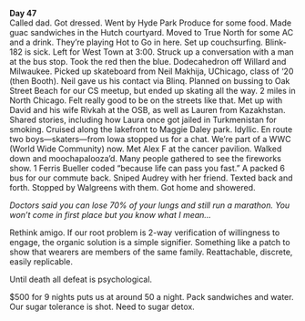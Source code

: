 **Day 47**  
Called dad. Got dressed. Went by Hyde Park Produce for some food. Made guac sandwiches in the Hutch courtyard. Moved to True North for some AC and a drink. They’re playing Hot to Go in here. Set up couchsurfing. Blink-182 is sick. Left for West Town at 3:00. Struck up a conversation with a man at the bus stop. Took the red then the blue. Dodecahedron off Willard and Milwaukee. Picked up skateboard from Neil Makhija, UChicago, class of ‘20 (then Booth). Neil gave us his contact via Blinq. Planned on bussing to Oak Street Beach for our CS meetup, but ended up skating all the way. 2 miles in North Chicago. Felt really good to be on the streets like that. Met up with David and his wife Rivkah at the OSB, as well as Lauren from Kazakhstan. Shared stories, including how Laura once got jailed in Turkmenistan for smoking. Cruised along the lakefront to Maggie Daley park. Idyllic. En route two boys—skaters—from Iowa stopped us for a chat. We’re part of a WWC (World Wide Community) now. Met Alex F at the cancer pavilion. Walked down and moochapalooza’d. Many people gathered to see the fireworks show. 1 Ferris Bueller coded “because life can pass you fast.” A packed 6 bus for our commute back. Sniped Audrey with her friend. Texted back and forth. Stopped by Walgreens with them. Got home and showered. 

*Doctors said you can lose 70% of your lungs and still run a marathon. You won’t come in first place but you know what I mean…*

Rethink amigo. If our root problem is 2-way verification of willingness to engage, the organic solution is a simple signifier. Something like a patch to show that wearers are members of the same family. Reattachable, discrete, easily replicable. 

Until death all defeat is psychological.

$500 for 9 nights puts us at around 50 a night. Pack sandwiches and water.   
Our sugar tolerance is shot. Need to sugar detox.
